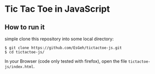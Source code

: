 # Tic Tac Toe in JavaScript

## How to run it

simple clone this repository into some local directory:

	$ git clone https://github.com/EsGeh/tictactoe-js.git
	$ cd tictactoe-js/

In your Browser (code only tested with firefox), open the file `tictactoe-js/index.html`.

